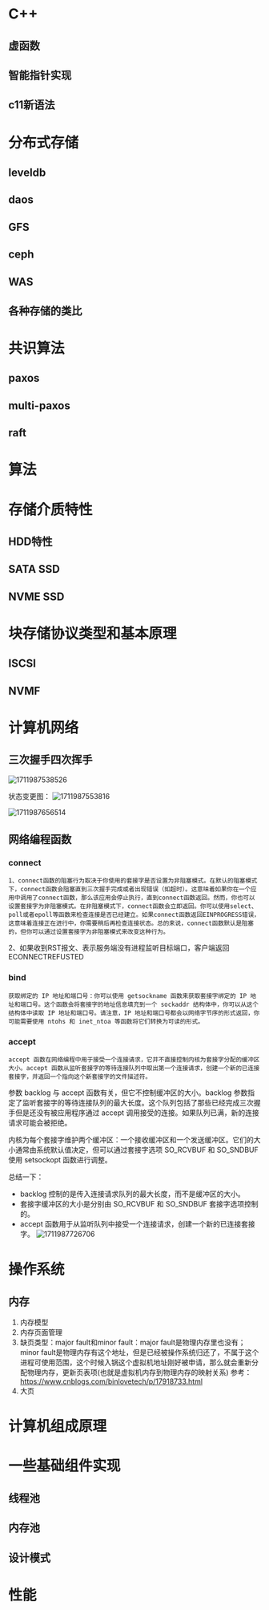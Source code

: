 # C++

## 虚函数

## 智能指针实现

## c11新语法

# 分布式存储

## leveldb

## daos

## GFS

## ceph

## WAS

## 各种存储的类比

# 共识算法

## paxos

## multi-paxos

## raft

# 算法

# 存储介质特性

## HDD特性

## SATA SSD

## NVME SSD

# 块存储协议类型和基本原理

## ISCSI

## NVMF

# 计算机网络

## 三次握手四次挥手

![1711987538526](image/复习/1711987538526.png)

状态变更图：
![1711987553816](image/复习/1711987553816.png "状态变更图")

![1711987656514](image/复习/1711987656514.png "从api角度看cs模型")

## 网络编程函数

### connect

    1、connect函数的阻塞行为取决于你使用的套接字是否设置为非阻塞模式。在默认的阻塞模式下，connect函数会阻塞直到三次握手完成或者出现错误（如超时）。这意味着如果你在一个应用中调用了connect函数，那么该应用会停止执行，直到connect函数返回。然而，你也可以设置套接字为非阻塞模式。在非阻塞模式下，connect函数会立即返回。你可以使用select、poll或者epoll等函数来检查连接是否已经建立。如果connect函数返回EINPROGRESS错误，这意味着连接正在进行中，你需要稍后再检查连接状态。总的来说，connect函数默认是阻塞的，但你可以通过设置套接字为非阻塞模式来改变这种行为。

2、如果收到RST报文、表示服务端没有进程监听目标端口，客户端返回ECONNECTREFUSTED

### bind

    获取绑定的 IP 地址和端口号：你可以使用 getsockname 函数来获取套接字绑定的 IP 地址和端口号。这个函数会将套接字的地址信息填充到一个 sockaddr 结构体中，你可以从这个结构体中读取 IP 地址和端口号。请注意，IP 地址和端口号都会以网络字节序的形式返回，你可能需要使用 ntohs 和 inet_ntoa 等函数将它们转换为可读的形式。

### accept

    accept 函数在网络编程中用于接受一个连接请求，它并不直接控制内核为套接字分配的缓冲区大小。accept 函数从监听套接字的等待连接队列中取出第一个连接请求，创建一个新的已连接套接字，并返回一个指向这个新套接字的文件描述符。

参数 backlog 与 accept 函数有关，但它不控制缓冲区的大小。backlog 参数指定了监听套接字的等待连接队列的最大长度。这个队列包括了那些已经完成三次握手但是还没有被应用程序通过 accept 调用接受的连接。如果队列已满，新的连接请求可能会被拒绝。

内核为每个套接字维护两个缓冲区：一个接收缓冲区和一个发送缓冲区。它们的大小通常由系统默认值决定，但可以通过套接字选项 SO_RCVBUF 和 SO_SNDBUF 使用 setsockopt 函数进行调整。

总结一下：

* backlog 控制的是传入连接请求队列的最大长度，而不是缓冲区的大小。
* 套接字缓冲区的大小是分别由 SO_RCVBUF 和 SO_SNDBUF 套接字选项控制的。
* accept 函数用于从监听队列中接受一个连接请求，创建一个新的已连接套接字。
  ![1711987726706](image/复习/1711987726706.png)

# 操作系统

## 内存

1. 内存模型
2. 内存页面管理
3. 缺页类型：major fault和minor fault：major fault是物理内存里也没有；minor fault是物理内存有这个地址，但是已经被操作系统归还了，不属于这个进程可使用范围，这个时候入锅这个虚拟机地址刚好被申请，那么就会重新分配物理内存，更新页表项(也就是虚拟机内存到物理内存的映射关系)
   参考：https://www.cnblogs.com/binlovetech/p/17918733.html
4. 大页

# 计算机组成原理

# 一些基础组件实现

## 线程池

## 内存池

## 设计模式

# 性能
